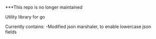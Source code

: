 

***This repo is no longer maintained

Utility library for go

Currently contains:
	-Modified json marshaler, to enable lowercase json fields
